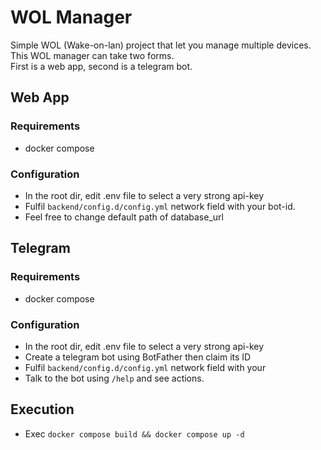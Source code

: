 # WOL Manager

Simple WOL (Wake-on-lan) project that let you manage multiple devices. \
This WOL manager can take two forms. \
First is a web app, second is a telegram bot.

## Web App

### Requirements
- docker compose

### Configuration
- In the root dir, edit .env file to select a very strong api-key
- Fulfil `backend/config.d/config.yml` network field with your bot-id.
- Feel free to change default path of database_url


## Telegram

### Requirements
- docker compose

### Configuration
- In the root dir, edit .env file to select a very strong api-key
- Create a telegram bot using BotFather then claim its ID
- Fulfil `backend/config.d/config.yml` network field with your
- Talk to the bot using `/help` and see actions.

## Execution
- Exec `docker compose build && docker compose up -d`
